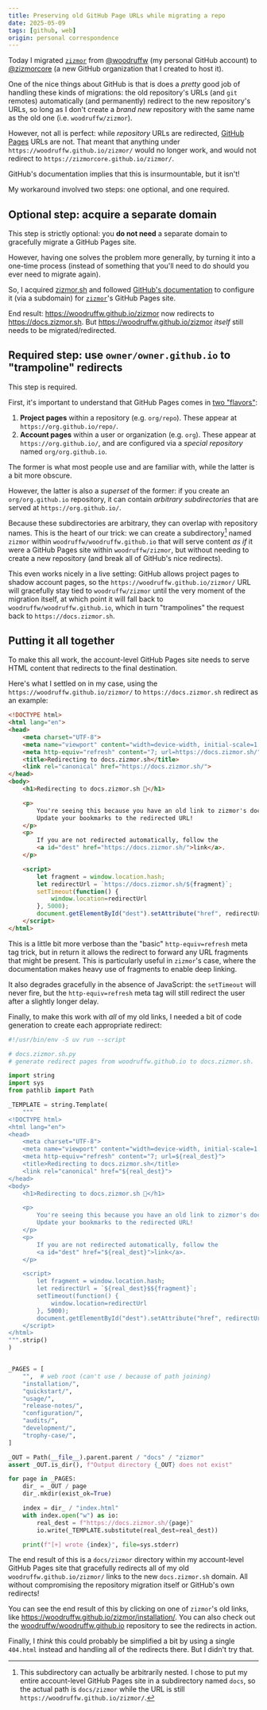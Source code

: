 ```yaml
---
title: Preserving old GitHub Page URLs while migrating a repo
date: 2025-05-09
tags: [github, web]
origin: personal correspondence
---
```


Today I migrated [`zizmor`] from [@woodruffw] (my personal GitHub account)
to [@zizmorcore] (a new GitHub organization that I created to host it).

One of the nice things about GitHub is that is does a _pretty_ good job
of handling these kinds of migrations: the old repository's URLs
(and `git` remotes) automatically (and permanently) redirect to the new
repository's URLs, so long as I don't create a _brand new_ repository with the
same name as the old one (i.e. `woodruffw/zizmor`).

However, not all is perfect: while _repository_ URLs are redirected,
[GitHub Pages] URLs are not. That meant that anything under
`https://woodruffw.github.io/zizmor/` would no longer work, and would
not redirect to `https://zizmorcore.github.io/zizmor/`.

GitHub's documentation implies that this is insurmountable, but it isn't!

My workaround involved two steps: one optional, and one required.

## Optional step: acquire a separate domain

This step is strictly optional: you **do not need** a separate domain to
gracefully migrate a GitHub Pages site.

However, having one solves the problem more generally, by turning
it into a one-time process (instead of something that you'll need to
do should you ever need to migrate again).

So, I acquired [zizmor.sh] and followed [GitHub's documentation]
to configure it (via a subdomain) for [`zizmor`]'s GitHub Pages site.

End result: <https://woodruffw.github.io/zizmor> now redirects to
<https://docs.zizmor.sh>. But <https://woodruffw.github.io/zizmor>
_itself_ still needs to be migrated/redirected.

## Required step: use `owner/owner.github.io` to "trampoline" redirects

This step is required.

First, it's important to understand that GitHub Pages comes in
[two "flavors"]:

1. **Project pages** within a repository (e.g. `org/repo`).
   These appear at `https://org.github.io/repo/`.
2. **Account pages** within a user or organization (e.g. `org`).
   These appear at `https://org.github.io/`, and are configured
   via a _special repository_ named `org/org.github.io`.

The former is what most people use and are familiar with, while the latter
is a bit more obscure.

However, the latter is also a *superset* of the former:
if you create an `org/org.github.io` repository, it can contain
_arbitrary subdirectories_ that are served at `https://org.github.io/`.

Because these subdirectories are arbitrary, they can overlap with
repository names. This is the heart of our trick: we can create a
subdirectory[^nested] named `zizmor` within `woodruffw/woodruffw.github.io` that
will serve content _as if_ it were a GitHub Pages site within `woodruffw/zizmor`,
but without needing to create a new repository (and break all of GitHub's
nice redirects).

This even works nicely in a live setting: GitHub allows project pages to shadow
account pages, so the `https://woodruffw.github.io/zizmor/` URL will
gracefully stay tied to `woodruffw/zizmor` until the very moment of the
migration itself, at which point it will fall back to
`woodruffw/woodruffw.github.io`, which in turn "trampolines" the request
back to `https://docs.zizmor.sh`.

## Putting it all together

To make this all work, the account-level GitHub Pages site needs to serve
HTML content that redirects to the final destination.

Here's what I settled on in my case, using the `https://woodruffw.github.io/zizmor/`
to `https://docs.zizmor.sh` redirect as an example:

```html
<!DOCTYPE html>
<html lang="en">
<head>
    <meta charset="UTF-8">
    <meta name="viewport" content="width=device-width, initial-scale=1.0">
    <meta http-equiv="refresh" content="7; url=https://docs.zizmor.sh/">
    <title>Redirecting to docs.zizmor.sh</title>
    <link rel="canonical" href="https://docs.zizmor.sh/">
</head>
<body>
    <h1>Redirecting to docs.zizmor.sh 🌈</h1>

    <p>
        You're seeing this because you have an old link to zizmor's docs.
        Update your bookmarks to the redirected URL!
    </p>
    <p>
        If you are not redirected automatically, follow the
        <a id="dest" href="https://docs.zizmor.sh/">link</a>.
    </p>

    <script>
        let fragment = window.location.hash;
        let redirectUrl = `https://docs.zizmor.sh/${fragment}`;
        setTimeout(function() {
            window.location=redirectUrl
        }, 5000);
        document.getElementById("dest").setAttribute("href", redirectUrl);
    </script>
</html>
```

This is a little bit more verbose than the "basic" `http-equiv=refresh`
meta tag trick, but in return it allows the redirect to forward any
URL fragments that might be present. This is particularly useful in
`zizmor`'s case, where the documentation makes heavy use of fragments to
enable deep linking.

It also degrades gracefully in the absence of JavaScript: the `setTimeout`
will never fire, but the `http-equiv=refresh` meta tag will still
redirect the user after a slightly longer delay.

Finally, to make this work with _all_ of my old links, I needed a bit
of code generation to create each appropriate redirect:

```python
#!/usr/bin/env -S uv run --script

# docs.zizmor.sh.py
# generate redirect pages from woodruffw.github.io to docs.zizmor.sh.

import string
import sys
from pathlib import Path

_TEMPLATE = string.Template(
    """
<!DOCTYPE html>
<html lang="en">
<head>
    <meta charset="UTF-8">
    <meta name="viewport" content="width=device-width, initial-scale=1.0">
    <meta http-equiv="refresh" content="7; url=${real_dest}">
    <title>Redirecting to docs.zizmor.sh</title>
    <link rel="canonical" href="${real_dest}">
</head>
<body>
    <h1>Redirecting to docs.zizmor.sh 🌈</h1>

    <p>
        You're seeing this because you have an old link to zizmor's docs.
        Update your bookmarks to the redirected URL!
    </p>
    <p>
        If you are not redirected automatically, follow the
        <a id="dest" href="${real_dest}">link</a>.
    </p>

    <script>
        let fragment = window.location.hash;
        let redirectUrl = `${real_dest}$${fragment}`;
        setTimeout(function() {
            window.location=redirectUrl
        }, 5000);
        document.getElementById("dest").setAttribute("href", redirectUrl);
    </script>
</html>
""".strip()
)


_PAGES = [
    "",  # web root (can't use / because of path joining)
    "installation/",
    "quickstart/",
    "usage/",
    "release-notes/",
    "configuration/",
    "audits/",
    "development/",
    "trophy-case/",
]

_OUT = Path(__file__).parent.parent / "docs" / "zizmor"
assert _OUT.is_dir(), f"Output directory {_OUT} does not exist"

for page in _PAGES:
    dir_ = _OUT / page
    dir_.mkdir(exist_ok=True)

    index = dir_ / "index.html"
    with index.open("w") as io:
        real_dest = f"https://docs.zizmor.sh/{page}"
        io.write(_TEMPLATE.substitute(real_dest=real_dest))

    print(f"[+] wrote {index}", file=sys.stderr)
```

The end result of this is a `docs/zizmor` directory within my account-level
GitHub Pages site that gracefully redirects all of my old
`woodruffw.github.io/zizmor/` links to the new `docs.zizmor.sh` domain.
All without compromising the repository migration itself or GitHub's own
redirects!

You can see the end result of this by clicking on one of `zizmor`'s old
links, like <https://woodruffw.github.io/zizmor/installation/>. You
can also check out the [woodruffw/woodruffw.github.io] repository to see the
redirects in action.

Finally, I _think_ this could probably be simplified a bit by using a single
`404.html` instead and handling all of the redirects there. But I didn't
try that.

[`zizmor`]: https://github.com/woodruffw/zizmor
[@woodruffw]: https://github.com/woodruffw
[@zizmorcore]: https://github.com/zizmorcore
[GitHub Pages]: https://pages.github.com/
[zizmor.sh]: https://zizmor.sh
[GitHub's documentation]: https://docs.github.com/en/pages/configuring-a-custom-domain-for-your-github-pages-site/managing-a-custom-domain-for-your-github-pages-site
[two "flavors"]: https://docs.github.com/en/pages/getting-started-with-github-pages/what-is-github-pages
[woodruffw/woodruffw.github.io]: https://github.com/woodruffw/woodruffw.github.io

[^nested]: This subdirectory can actually be arbitrarily nested. I chose to put
           my entire account-level GitHub Pages site in a subdirectory named
           `docs`, so the actual path is `docs/zizmor` while the URL is still
           `https://woodruffw.github.io/zizmor/`.
